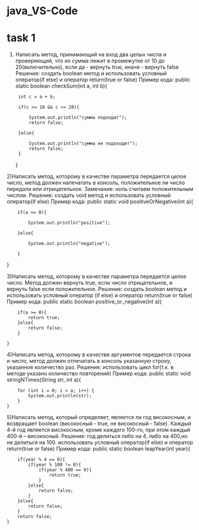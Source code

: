 # java_VS-Code
# task 1
1) Написать метод, принимающий на вход два целых числа и проверяющий, что их сумма лежит в промежутке от 10 до 20(включительно),
если да - вернуть true, иначе - вернуть false
Решение: создать boolean метод и использовать условный оператор(if else) и оператор return(true or false)
Пример кода:
public static boolean checkSum(int a, int b){

        int c = a + b;

        if(c >= 10 && c <= 20){
            
            System.out.println("сумма подходит");
            return false;

        }else{
            
            System.out.println("сумма не подоходит");
            return false;
        }

    }
    
2)Написать метод, которому в качестве параметра передается целое число, метод должен напечатать в консоль, положительное ли число передали или отрицательное. 
Замечание: ноль считаем положительным числом.
Решение: создать void метод и использовать условный оператор(if else)
Пример кода:
public static void positiveOrNegative(int a){

        if(a >= 0){
        
            System.out.println("positive");
            
        }else{
        
            System.out.println("negative");
            
        }
 
   }
   
3)Написать метод, которому в качестве параметра передается целое число. Метод должен вернуть true, если число отрицательное, и вернуть false если положительное.
Решение: создать boolean метод и использовать условный оператор (if else) и оператор return(true or false)
Пример кода:
public static boolean positive_or_negative(int a){

        if(a >= 0){
            return true;
        }else{
            return false;
        }

    }
    
4)Написать метод, которому в качестве аргументов передается строка и число, метод должен отпечатать в консоль указанную строку, указанное количество раз.
Решение: использовать цикл for(т.к. в методе указано количество повторений)
Пример кода:
public static void stringNTimes(String str, int a){

        for (int i = 0; i < a; i++) {
            System.out.println(str);
        }
    }
    
5)Написать метод, который определяет, является ли год високосным, и возвращает boolean (високосный - true, не високосный - false). 
Каждый 4-й год является високосным, кроме каждого 100-го, при этом каждый 400-й – високосный.
Решение: год делиться либо на 4, либо на 400,но не делиться на 100. использовать условный оператор(if else) и оператор return(true or false)
Пример кода:
public static boolean leapYear(int year){

        if(year % 4 == 0){
            if(year % 100 != 0){
                if(year % 400 == 0){
                    return true;
                }
            }else{
                return false;
            }
        }else{
            return false;
        }
        return false;
    }
